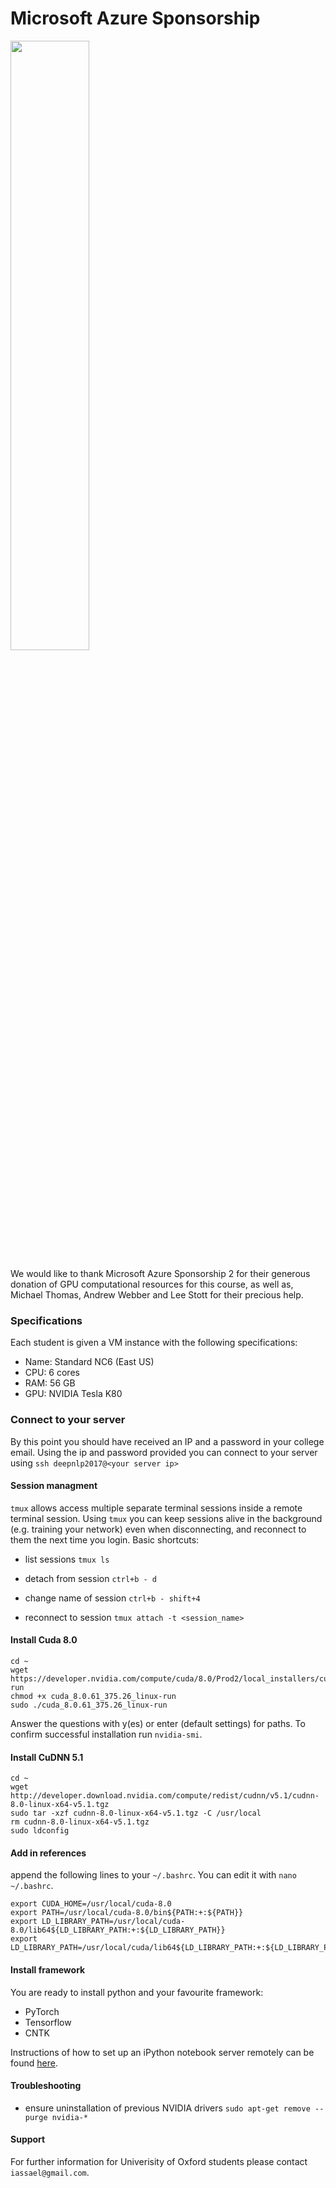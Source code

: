 # Microsoft Azure Sponsorship

<img src="https://rawgit.com/oxford-cs-deepnlp-2017/practical-open/master/doc/azure.svg" width="50%" />

We would like to thank Microsoft Azure Sponsorship 2 for their generous donation of GPU computational resources for this course, as well as, Michael Thomas, Andrew Webber and Lee Stott for their precious help.


### Specifications
Each student is given a VM instance with the following specifications:

- Name: Standard NC6 (East US)
- CPU: 6 cores
- RAM: 56 GB
- GPU: NVIDIA Tesla K80


### Connect to your server
By this point you should have received an IP and a password in your college email. Using the ip and password provided you can connect to your server using `ssh deepnlp2017@<your server ip>`

#### Session managment
`tmux` allows access multiple separate terminal sessions inside a remote terminal session. Using ```tmux``` you can keep sessions alive in the background (e.g. training your network) even when disconnecting, and reconnect to them the next time you login.
Basic shortcuts:

- list sessions
`tmux ls`

- detach from session
`ctrl+b - d`

- change name of session
`ctrl+b - shift+4`

- reconnect to session
`tmux attach -t <session_name>`



#### Install Cuda 8.0

```
cd ~
wget https://developer.nvidia.com/compute/cuda/8.0/Prod2/local_installers/cuda_8.0.61_375.26_linux-run
chmod +x cuda_8.0.61_375.26_linux-run
sudo ./cuda_8.0.61_375.26_linux-run
```

Answer the questions with y(es) or enter (default settings) for paths. To confirm successful installation run `nvidia-smi`.

#### Install CuDNN 5.1

```
cd ~
wget http://developer.download.nvidia.com/compute/redist/cudnn/v5.1/cudnn-8.0-linux-x64-v5.1.tgz
sudo tar -xzf cudnn-8.0-linux-x64-v5.1.tgz -C /usr/local
rm cudnn-8.0-linux-x64-v5.1.tgz
sudo ldconfig
```

#### Add in references
append the following lines to your `~/.bashrc`. You can edit it with `nano ~/.bashrc`.

```
export CUDA_HOME=/usr/local/cuda-8.0
export PATH=/usr/local/cuda-8.0/bin${PATH:+:${PATH}}
export LD_LIBRARY_PATH=/usr/local/cuda-8.0/lib64${LD_LIBRARY_PATH:+:${LD_LIBRARY_PATH}}
export LD_LIBRARY_PATH=/usr/local/cuda/lib64${LD_LIBRARY_PATH:+:${LD_LIBRARY_PATH}}
```

#### Install framework
You are ready to install python and your favourite framework:

- PyTorch
- Tensorflow
- CNTK

Instructions of how to set up an iPython notebook server remotely can be found [here](https://ipython.org/ipython-doc/3/notebook/public_server.html).

#### Troubleshooting
- ensure uninstallation of previous NVIDIA drivers `sudo apt-get remove --purge nvidia-*`

#### Support
For further information for Univerisity of Oxford students please contact `iassael@gmail.com`.